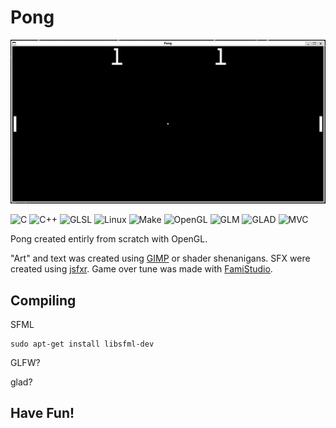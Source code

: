 # Pong

<!-- Reserve space of an image of the game -->
![First Working Game](resources/game_play.png)

![C](https://img.shields.io/badge/language-C-blue)
![C++](https://img.shields.io/badge/language-C++-blue)
![GLSL](https://img.shields.io/badge/language-GLSL-blue)
![Linux](https://img.shields.io/badge/OS-Linux-lightgrey)
![Make](https://img.shields.io/badge/build-Make-orange)
![OpenGL](https://img.shields.io/badge/library-OpenGL-green)
![GLM](https://img.shields.io/badge/library-GLM-green)
![GLAD](https://img.shields.io/badge/library-GLAD-green)
![MVC](https://img.shields.io/badge/architecture-MVC-red)

Pong created entirly from scratch with OpenGL.

"Art" and text was created using [GIMP](https://www.gimp.org/) or shader shenanigans. SFX were created using [jsfxr](https://sfxr.me/). Game over tune was made with [FamiStudio](https://famistudio.org/).

## Compiling
<!-- Install dependencies -->
SFML

	sudo apt-get install libsfml-dev

GLFW?

glad?

<!-- Explain compile instructions -->

## Have Fun!
<!-- Run the game and play it! -->
